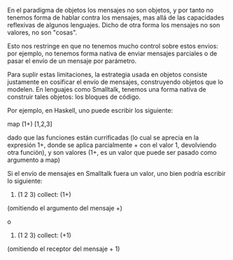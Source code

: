 En el paradigma de objetos los mensajes no son objetos, y por tanto no tenemos forma de hablar contra los mensajes, mas allá de las capacidades reflexivas de algunos lenguajes. Dicho de otra forma los mensajes no son valores, no son "cosas".

Esto nos restringe en que no tenemos mucho control sobre estos envios: por ejemplo, no tenemos forma nativa de enviar mensajes parciales o de pasar el envío de un mensaje por parámetro.

Para suplir estas limitaciones, la estrategia usada en objetos consiste justamente en cosificar el envío de mensajes, construyendo objetos que lo modelen. En lenguajes como Smalltalk, tenemos una forma nativa de construir tales objetos: los bloques de código.

Por ejemplo, en Haskell, uno puede escribir los siguiente:

map (1+) \[1,2,3\]

dado que las funciones están currificadas (lo cual se aprecia en la expresión 1+, donde se aplica parcialmente + con el valor 1, devolviendo otra función), y son valores (1+, es un valor que puede ser pasado como argumento a map)

Si el envío de mensajes en Smalltalk fuera un valor, uno bien podría escribir lo siguiente:

1.  (1 2 3) collect: (1+)

(omitiendo el argumento del mensaje +)

o

1.  (1 2 3) collect: (+1)

(omitiendo el receptor del mensaje + 1)
